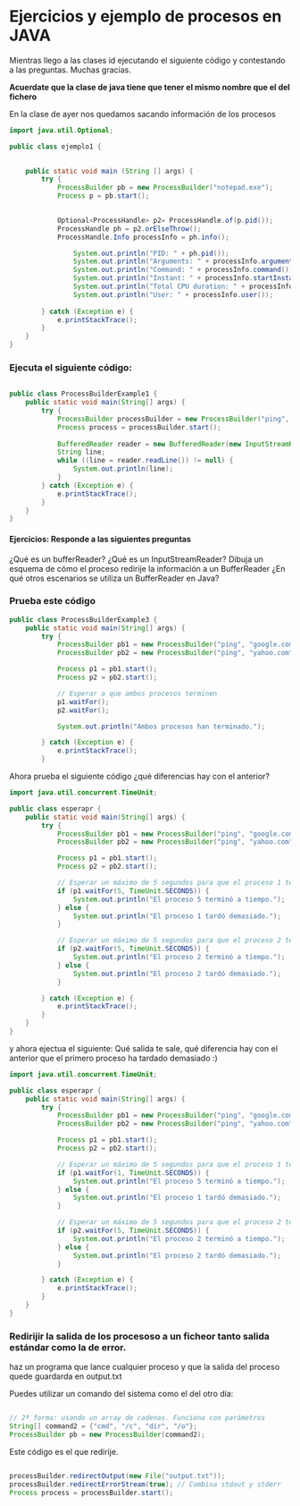 # Ejercicios y ejemplo de procesos en JAVA

Mientras llego a las clases id ejecutando el siguiente código y contestando a las preguntas.
Muchas gracias.

**Acuerdate que la clase de java tiene que tener el mismo nombre que el del fichero**

En la clase de ayer nos quedamos sacando información de los procesos

```java
import java.util.Optional;

public class ejemplo1 {

        
    public static void main (String [] args) {
        try {
            ProcessBuilder pb = new ProcessBuilder("notepad.exe");
            Process p = pb.start();
        

            Optional<ProcessHandle> p2= ProcessHandle.of(p.pid());
            ProcessHandle ph = p2.orElseThrow();
            ProcessHandle.Info processInfo = ph.info();

                System.out.println("PID: " + ph.pid());
                System.out.println("Arguments: " + processInfo.arguments());
                System.out.println("Command: " + processInfo.command());
                System.out.println("Instant: " + processInfo.startInstant());
                System.out.println("Total CPU duration: " + processInfo.totalCpuDuration());
                System.out.println("User: " + processInfo.user());
            
        } catch (Exception e) {
            e.printStackTrace();
        }
    }     
}
```

### Ejecuta el siguiente código:
```java

public class ProcessBuilderExample1 {
    public static void main(String[] args) {
        try {
            ProcessBuilder processBuilder = new ProcessBuilder("ping", "google.com");
            Process process = processBuilder.start();
            
            BufferedReader reader = new BufferedReader(new InputStreamReader(process.getInputStream()));
            String line;
            while ((line = reader.readLine()) != null) {
                System.out.println(line);
            }
        } catch (Exception e) {
            e.printStackTrace();
        }
    }
}
```

#### Ejercicios: Responde a las siguientes preguntas
¿Qué es un bufferReader?
¿Qué es un InputStreamReader?
Dibuja un esquema de cómo el proceso redirije la información a un BufferReader
¿En qué otros escenarios se utiliza un BufferReader en Java?


### Prueba este código
```java
public class ProcessBuilderExample3 {
    public static void main(String[] args) {
        try {
            ProcessBuilder pb1 = new ProcessBuilder("ping", "google.com");
            ProcessBuilder pb2 = new ProcessBuilder("ping", "yahoo.com");

            Process p1 = pb1.start();
            Process p2 = pb2.start();

            // Esperar a que ambos procesos terminen
            p1.waitFor();
            p2.waitFor();

            System.out.println("Ambos procesos han terminado.");

        } catch (Exception e) {
            e.printStackTrace();
        }
```

Ahora prueba el siguiente código ¿qué diferencias hay con el anterior?

```java
import java.util.concurrent.TimeUnit;

public class esperapr {
    public static void main(String[] args) {
        try {
            ProcessBuilder pb1 = new ProcessBuilder("ping", "google.com");
            ProcessBuilder pb2 = new ProcessBuilder("ping", "yahoo.com");

            Process p1 = pb1.start();
            Process p2 = pb2.start();

            // Esperar un máximo de 5 segundos para que el proceso 1 termine
            if (p1.waitFor(5, TimeUnit.SECONDS)) {
                System.out.println("El proceso 5 terminó a tiempo.");
            } else {
                System.out.println("El proceso 1 tardó demasiado.");
            }

            // Esperar un máximo de 5 segundos para que el proceso 2 termine
            if (p2.waitFor(5, TimeUnit.SECONDS)) {
                System.out.println("El proceso 2 terminó a tiempo.");
            } else {
                System.out.println("El proceso 2 tardó demasiado.");
            }

        } catch (Exception e) {
            e.printStackTrace();
        }
    }
}
```

y ahora ejectua el siguiente: Qué salida te sale, qué diferencia hay con el anterior que el primero proceso ha tardado demasiado :)

```java
import java.util.concurrent.TimeUnit;

public class esperapr {
    public static void main(String[] args) {
        try {
            ProcessBuilder pb1 = new ProcessBuilder("ping", "google.com");
            ProcessBuilder pb2 = new ProcessBuilder("ping", "yahoo.com");

            Process p1 = pb1.start();
            Process p2 = pb2.start();

            // Esperar un máximo de 5 segundos para que el proceso 1 termine
            if (p1.waitFor(1, TimeUnit.SECONDS)) {
                System.out.println("El proceso 5 terminó a tiempo.");
            } else {
                System.out.println("El proceso 1 tardó demasiado.");
            }

            // Esperar un máximo de 5 segundos para que el proceso 2 termine
            if (p2.waitFor(5, TimeUnit.SECONDS)) {
                System.out.println("El proceso 2 terminó a tiempo.");
            } else {
                System.out.println("El proceso 2 tardó demasiado.");
            }

        } catch (Exception e) {
            e.printStackTrace();
        }
    }
}
```

### Redirijir la salida de los procesoso a un ficheor tanto salida estándar como la de error.

haz un  programa que lance cualquier proceso y que la salida del proceso quede guardarda en output.txt

Puedes utilizar un comando del sistema como el del otro día:

```java

// 2ª forma: usando un array de cadenas. Funciona con parámetros
String[] command2 = {"cmd", "/c", "dir", "/o"};
ProcessBuilder pb = new ProcessBuilder(command2);
```

Este código es el que redirije.

```java

processBuilder.redirectOutput(new File("output.txt"));
processBuilder.redirectErrorStream(true); // Combina stdout y stderr
Process process = processBuilder.start();
```


